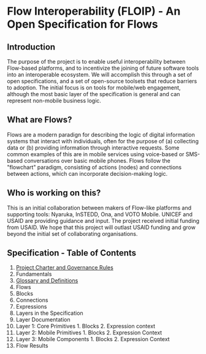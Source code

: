 # Flow Interoperability (FLOIP) - An Open Specification for Flows
## Introduction

The purpose of the project is to enable useful interoperability between Flow-based platforms, and to incentivize the joining of future software tools into an interoperable ecosystem.  We will accomplish this through a set of open specifications, and a set of open-source toolsets that reduce barriers to adoption.  The initial focus is on tools for mobile/web engagement, although the most basic layer of the specification is general and can represent non-mobile business logic.

## What are Flows?

Flows are a modern paradign for describing the logic of digital information systems that interact with individuals, often for the purpose of (a) collecting data or (b) providing information through interactive requests.  Some common examples of this are in mobile services using voice-based or SMS-based conversations over basic mobile phones. Flows follow the "flowchart" paradigm, consisting of actions (nodes) and connections between actions, which can incorporate decision-making logic.

## Who is working on this?

This is an initial collaboration between makers of Flow-like platforms and supporting tools: Nyaruka, InSTEDD, Ona, and VOTO Mobile.  UNICEF and USAID are providing guidance and input.  The project received initial funding from USAID. We hope that this project will outlast USAID funding and grow beyond the initial set of collaborating organisations.

## Specification - Table of Contents

1. [Project Charter and Governance Rules](charter.md)
2. Fundamentals
  1. [Glossary and Definitions](fundamentals/glossary.md)
  2. Flows
  3. Blocks
  4. Connections
  5. Expressions
  6. Layers in the Specification
3. Layer Documentation
  1. Layer 1: Core Primitives
    1. Blocks
    2. Expression context
  2. Layer 2: Mobile Primitives
    1. Blocks
    2. Expression Context
  3. Layer 3: Mobile Components
    1. Blocks
    2. Expression Context
4. Flow Results

